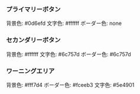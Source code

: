 ### プライマリーボタン

背景色: #0d6efd
文字色: #ffffff
ボーダー色: none

### セカンダリーボタン

背景色: #ffffff
文字色: #6c757d
ボーダー色: #6c757d

### ワーニングエリア

背景色: #fff7d4
ボーダー色: #fceeb3
文字色: #5e4901
